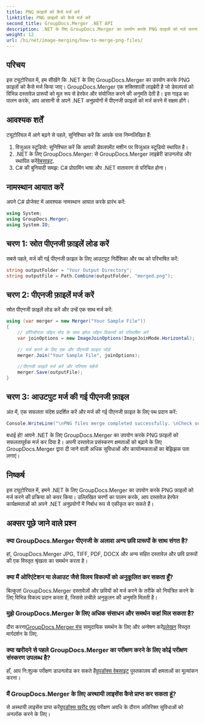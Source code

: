 ```yaml
---
title: PNG फ़ाइलों को कैसे मर्ज करें
linktitle: PNG फ़ाइलों को कैसे मर्ज करें
second_title: GroupDocs.Merger .NET API
description: .NET के लिए GroupDocs.Merger का उपयोग करके PNG फ़ाइलों को मर्ज करना सीखें। आपके .NET अनुप्रयोगों में निर्बाध एकीकरण के लिए चरण-दर-चरण मार्गदर्शिका।
weight: 12
url: /hi/net/image-merging/how-to-merge-png-files/
---
```

## परिचय
इस ट्यूटोरियल में, हम सीखेंगे कि .NET के लिए GroupDocs.Merger का उपयोग करके PNG फ़ाइलों को कैसे मर्ज किया जाए। GroupDocs.Merger एक शक्तिशाली लाइब्रेरी है जो डेवलपर्स को विभिन्न दस्तावेज़ प्रारूपों को मूल रूप से हेरफेर और संयोजित करने की अनुमति देती है। इस गाइड का पालन करके, आप आसानी से अपने .NET अनुप्रयोगों में पीएनजी फ़ाइलों को मर्ज करने में सक्षम होंगे।
## आवश्यक शर्तें
ट्यूटोरियल में आगे बढ़ने से पहले, सुनिश्चित करें कि आपके पास निम्नलिखित हैं:
1. विजुअल स्टूडियो: सुनिश्चित करें कि आपकी डेवलपमेंट मशीन पर विजुअल स्टूडियो स्थापित है।
2.  .NET के लिए GroupDocs.Merger: से GroupDocs.Merger लाइब्रेरी डाउनलोड और स्थापित करें[वेबसाइट](https://releases.groupdocs.com/merger/net/).
3. C# की बुनियादी समझ: C# प्रोग्रामिंग भाषा और .NET वातावरण से परिचित होना।

## नामस्थान आयात करें
अपने C# प्रोजेक्ट में आवश्यक नामस्थान आयात करके प्रारंभ करें:
```csharp
using System; 
using GroupDocs.Merger;
using System.IO;
```
## चरण 1: स्रोत पीएनजी फ़ाइलें लोड करें
सबसे पहले, मर्ज की गई पीएनजी फ़ाइल के लिए आउटपुट निर्देशिका और पथ को परिभाषित करें:
```csharp
string outputFolder = "Your Output Directory";
string outputFile = Path.Combine(outputFolder, "merged.png");
```
## चरण 2: पीएनजी फ़ाइलें मर्ज करें
स्रोत पीएनजी फ़ाइलें लोड करें और उन्हें एक साथ मर्ज करें:
```csharp
using (var merger = new Merger("Your Sample File"))
{
    // हॉरिजॉन्टल जॉइन मोड के साथ इमेज जॉइन विकल्पों को परिभाषित करें
    var joinOptions = new ImageJoinOptions(ImageJoinMode.Horizontal);
    
    // मर्ज करने के लिए एक और पीएनजी फ़ाइल जोड़ें
    merger.Join("Your Sample File", joinOptions);
    
    //पीएनजी फ़ाइलें मर्ज करें और परिणाम सहेजें
    merger.Save(outputFile);
}
```
## चरण 3: आउटपुट मर्ज की गई पीएनजी फ़ाइल
अंत में, एक सफलता संदेश प्रदर्शित करें और मर्ज की गई पीएनजी फ़ाइल के लिए पथ प्रदान करें:
```csharp
Console.WriteLine("\nPNG files merge completed successfully. \nCheck output in {0}", outputFolder);
```
बधाई हो! आपने .NET के लिए GroupDocs.Merger का उपयोग करके PNG फ़ाइलों को सफलतापूर्वक मर्ज कर दिया है। अपनी दस्तावेज़ प्रसंस्करण क्षमताओं को बढ़ाने के लिए GroupDocs.Merger द्वारा दी जाने वाली अधिक सुविधाओं और कार्यात्मकताओं का बेझिझक पता लगाएं।


## निष्कर्ष
इस ट्यूटोरियल में, हमने .NET के लिए GroupDocs.Merger का उपयोग करके PNG फ़ाइलों को मर्ज करने की प्रक्रिया को कवर किया। उल्लिखित चरणों का पालन करके, आप दस्तावेज़ हेरफेर कार्यक्षमताओं को अपने .NET अनुप्रयोगों में निर्बाध रूप से एकीकृत कर सकते हैं।
## अक्सर पूछे जाने वाले प्रश्न
### क्या GroupDocs.Merger पीएनजी के अलावा अन्य छवि प्रारूपों के साथ संगत है?
हां, GroupDocs.Merger JPG, TIFF, PDF, DOCX और अन्य सहित दस्तावेज़ और छवि प्रारूपों की एक विस्तृत श्रृंखला का समर्थन करता है।
### क्या मैं ओरिएंटेशन या लेआउट जैसे विलय विकल्पों को अनुकूलित कर सकता हूँ?
बिल्कुल! GroupDocs.Merger दस्तावेज़ों और छवियों को मर्ज करने के तरीके को नियंत्रित करने के लिए विभिन्न विकल्प प्रदान करता है, जिससे लचीले अनुकूलन की अनुमति मिलती है।
### मुझे GroupDocs.Merger के लिए अधिक संसाधन और समर्थन कहां मिल सकता है?
 दौरा करना[GroupDocs.Merger मंच](https://forum.groupdocs.com/c/merger/32) सामुदायिक समर्थन के लिए और अन्वेषण करें[प्रलेखन](https://tutorials.groupdocs.com/merger/net/) विस्तृत मार्गदर्शन के लिए.
### क्या खरीदने से पहले GroupDocs.Merger का परीक्षण करने के लिए कोई परीक्षण संस्करण उपलब्ध है?
 हाँ, आप नि:शुल्क परीक्षण डाउनलोड कर सकते हैं[ग्रुपडॉक्स वेबसाइट](https://releases.groupdocs.com/) पुस्तकालय की क्षमताओं का मूल्यांकन करना।
### मैं GroupDocs.Merger के लिए अस्थायी लाइसेंस कैसे प्राप्त कर सकता हूं?
 से अस्थायी लाइसेंस प्राप्त करें[ग्रुपडॉक्स खरीद पृष्ठ](https://purchase.groupdocs.com/temporary-license/) परीक्षण अवधि के दौरान अतिरिक्त सुविधाओं को अनलॉक करने के लिए।